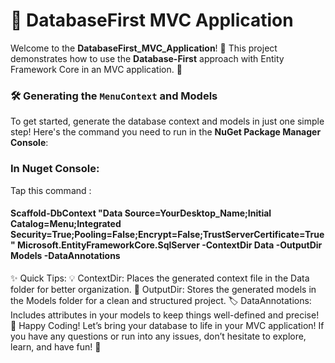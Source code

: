 
# 🌟 DatabaseFirst MVC Application  

Welcome to the **DatabaseFirst_MVC_Application**! 🎉 This project demonstrates how to use the **Database-First** approach with Entity Framework Core in an MVC application. 🚀  

### 🛠️ Generating the `MenuContext` and Models  
To get started, generate the database context and models in just one simple step! Here's the command you need to run in the **NuGet Package Manager Console**:  

### In Nuget Console:
Tap this command : 
#### Scaffold-DbContext "Data Source=YourDesktop_Name;Initial Catalog=Menu;Integrated Security=True;Pooling=False;Encrypt=False;TrustServerCertificate=True" Microsoft.EntityFrameworkCore.SqlServer -ContextDir Data -OutputDir Models -DataAnnotations
✨ Quick Tips:
💡 ContextDir: Places the generated context file in the Data folder for better organization.
📂 OutputDir: Stores the generated models in the Models folder for a clean and structured project.
🏷️ DataAnnotations: Includes attributes in your models to keep things well-defined and precise!
🎈 Happy Coding!
Let’s bring your database to life in your MVC application! If you have any questions or run into any issues, don’t hesitate to explore, learn, and have fun! 🌟
